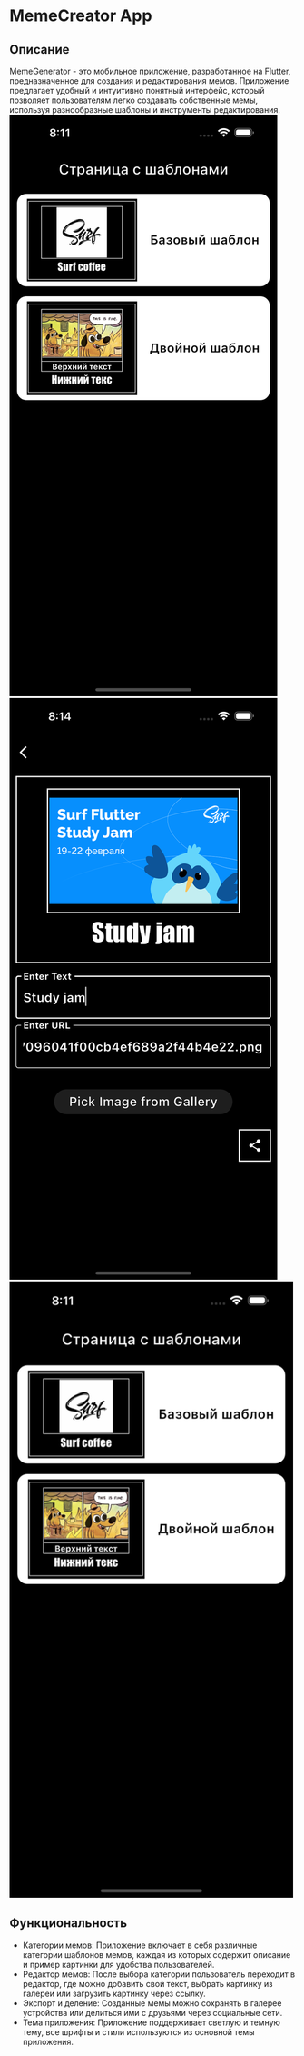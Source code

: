 # MemeCreator App

## Описание

MemeGenerator - это мобильное приложение, разработанное на Flutter, предназначенное для создания и редактирования мемов. Приложение предлагает удобный и интуитивно понятный интерфейс, который позволяет пользователям легко создавать собственные мемы, используя разнообразные шаблоны и инструменты редактирования.
![Главный экран приложения](https://github.com/Bogdan108/surf-flutter-study-jam-5/blob/study-jam-5/docs/images/Simulator%20Screenshot%20-%20iPhone%2014%20Pro%20Max%20-%202024-02-20%20at%2020.11.32.png)
![Экран с редактором шаблона](https://github.com/Bogdan108/surf-flutter-study-jam-5/blob/study-jam-5/docs/images/Simulator%20Screenshot%20-%20iPhone%2014%20Pro%20Max%20-%202024-02-20%20at%2020.14.59.png)
<img src="https://github.com/Bogdan108/surf-flutter-study-jam-5/blob/study-jam-5/docs/images/Simulator%20Screenshot%20-%20iPhone%2014%20Pro%20Max%20-%202024-02-20%20at%2020.11.32.png" width="500">

## Функциональность

- Категории мемов: Приложение включает в себя различные категории шаблонов мемов, каждая из которых содержит описание и пример картинки для удобства пользователей.
- Редактор мемов: После выбора категории пользователь переходит в редактор, где можно добавить свой текст, выбрать картинку из галереи или загрузить картинку через ссылку.
- Экспорт и деление: Созданные мемы можно сохранять в галерее устройства или делиться ими с друзьями через социальные сети.
- Тема приложения: Приложение поддерживает светлую и темную тему, все шрифты и стили используются из основной темы приложения.
